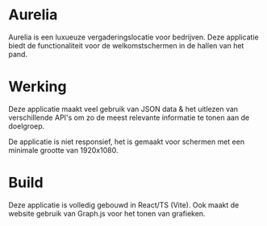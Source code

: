 # Aurelia

Aurelia is een luxueuze vergaderingslocatie voor bedrijven.
Deze applicatie biedt de functionaliteit voor de welkomstschermen in de hallen van het pand.

# Werking

Deze applicatie maakt veel gebruik van JSON data & het uitlezen van verschillende API's om zo de meest relevante informatie te tonen aan de doelgroep.

De applicatie is niet responsief, het is gemaakt voor schermen met een minimale grootte van 1920x1080.

# Build

Deze applicatie is volledig gebouwd in React/TS (Vite).
Ook maakt de website gebruik van Graph.js voor het tonen van grafieken.
